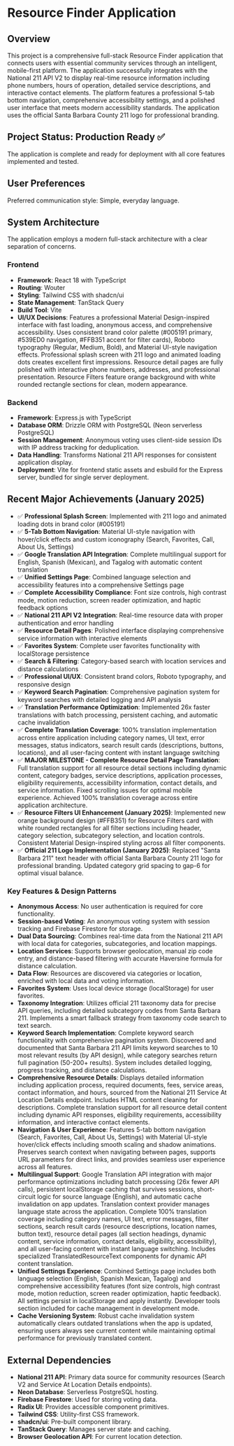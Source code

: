 # Resource Finder Application

## Overview
This project is a comprehensive full-stack Resource Finder application that connects users with essential community services through an intelligent, mobile-first platform. The application successfully integrates with the National 211 API V2 to display real-time resource information including phone numbers, hours of operation, detailed service descriptions, and interactive contact elements. The platform features a professional 5-tab bottom navigation, comprehensive accessibility settings, and a polished user interface that meets modern accessibility standards. The application uses the official Santa Barbara County 211 logo for professional branding.

## Project Status: Production Ready ✅
The application is complete and ready for deployment with all core features implemented and tested.

## User Preferences
Preferred communication style: Simple, everyday language.

## System Architecture
The application employs a modern full-stack architecture with a clear separation of concerns.

### Frontend
- **Framework**: React 18 with TypeScript
- **Routing**: Wouter
- **Styling**: Tailwind CSS with shadcn/ui
- **State Management**: TanStack Query
- **Build Tool**: Vite
- **UI/UX Decisions**: Features a professional Material Design-inspired interface with fast loading, anonymous access, and comprehensive accessibility. Uses consistent brand color palette (#005191 primary, #539ED0 navigation, #FFB351 accent for filter cards), Roboto typography (Regular, Medium, Bold), and Material UI-style navigation effects. Professional splash screen with 211 logo and animated loading dots creates excellent first impressions. Resource detail pages are fully polished with interactive phone numbers, addresses, and professional presentation. Resource Filters feature orange background with white rounded rectangle sections for clean, modern appearance.

### Backend
- **Framework**: Express.js with TypeScript
- **Database ORM**: Drizzle ORM with PostgreSQL (Neon serverless PostgreSQL)
- **Session Management**: Anonymous voting uses client-side session IDs with IP address tracking for deduplication.
- **Data Handling**: Transforms National 211 API responses for consistent application display.
- **Deployment**: Vite for frontend static assets and esbuild for the Express server, bundled for single server deployment.

## Recent Major Achievements (January 2025)
- ✅ **Professional Splash Screen**: Implemented with 211 logo and animated loading dots in brand color (#005191)
- ✅ **5-Tab Bottom Navigation**: Material UI-style navigation with hover/click effects and custom iconography (Search, Favorites, Call, About Us, Settings)
- ✅ **Google Translation API Integration**: Complete multilingual support for English, Spanish (Mexican), and Tagalog with automatic content translation
- ✅ **Unified Settings Page**: Combined language selection and accessibility features into a comprehensive Settings page
- ✅ **Complete Accessibility Compliance**: Font size controls, high contrast mode, motion reduction, screen reader optimization, and haptic feedback options
- ✅ **National 211 API V2 Integration**: Real-time resource data with proper authentication and error handling
- ✅ **Resource Detail Pages**: Polished interface displaying comprehensive service information with interactive elements
- ✅ **Favorites System**: Complete user favorites functionality with localStorage persistence
- ✅ **Search & Filtering**: Category-based search with location services and distance calculations
- ✅ **Professional UI/UX**: Consistent brand colors, Roboto typography, and responsive design
- ✅ **Keyword Search Pagination**: Comprehensive pagination system for keyword searches with detailed logging and API analysis
- ✅ **Translation Performance Optimization**: Implemented 26x faster translations with batch processing, persistent caching, and automatic cache invalidation
- ✅ **Complete Translation Coverage**: 100% translation implementation across entire application including category names, UI text, error messages, status indicators, search result cards (descriptions, buttons, locations), and all user-facing content with instant language switching
- ✅ **MAJOR MILESTONE - Complete Resource Detail Page Translation**: Full translation support for all resource detail sections including dynamic content, category badges, service descriptions, application processes, eligibility requirements, accessibility information, contact details, and service information. Fixed scrolling issues for optimal mobile experience. Achieved 100% translation coverage across entire application architecture.
- ✅ **Resource Filters UI Enhancement (January 2025)**: Implemented new orange background design (#FFB351) for Resource Filters card with white rounded rectangles for all filter sections including header, category selection, subcategory selection, and location controls. Consistent Material Design-inspired styling across all filter components.
- ✅ **Official 211 Logo Implementation (January 2025)**: Replaced "Santa Barbara 211" text header with official Santa Barbara County 211 logo for professional branding. Updated category grid spacing to gap-6 for optimal visual balance.

### Key Features & Design Patterns
- **Anonymous Access**: No user authentication is required for core functionality.
- **Session-based Voting**: An anonymous voting system with session tracking and Firebase Firestore for storage.
- **Dual Data Sourcing**: Combines real-time data from the National 211 API with local data for categories, subcategories, and location mappings.
- **Location Services**: Supports browser geolocation, manual zip code entry, and distance-based filtering with accurate Haversine formula for distance calculation.
- **Data Flow**: Resources are discovered via categories or location, enriched with local data and voting information.
- **Favorites System**: Uses local device storage (localStorage) for user favorites.
- **Taxonomy Integration**: Utilizes official 211 taxonomy data for precise API queries, including detailed subcategory codes from Santa Barbara 211. Implements a smart fallback strategy from taxonomy code search to text search.
- **Keyword Search Implementation**: Complete keyword search functionality with comprehensive pagination system. Discovered and documented that Santa Barbara 211 API limits keyword searches to 10 most relevant results (by API design), while category searches return full pagination (50-200+ results). System includes detailed logging, progress tracking, and distance calculations.
- **Comprehensive Resource Details**: Displays detailed information including application process, required documents, fees, service areas, contact information, and hours, sourced from the National 211 Service At Location Details endpoint. Includes HTML content cleaning for descriptions. Complete translation support for all resource detail content including dynamic API responses, eligibility requirements, accessibility information, and interactive contact elements.
- **Navigation & User Experience**: Features 5-tab bottom navigation (Search, Favorites, Call, About Us, Settings) with Material UI-style hover/click effects including smooth scaling and shadow animations. Preserves search context when navigating between pages, supports URL parameters for direct links, and provides seamless user experience across all features.
- **Multilingual Support**: Google Translation API integration with major performance optimizations including batch processing (26x fewer API calls), persistent localStorage caching that survives sessions, short-circuit logic for source language (English), and automatic cache invalidation on app updates. Translation context provider manages language state across the application. Complete 100% translation coverage including category names, UI text, error messages, filter sections, search result cards (resource descriptions, location names, button text), resource detail pages (all section headings, dynamic content, service information, contact details, eligibility, accessibility), and all user-facing content with instant language switching. Includes specialized TranslatedResourceText components for dynamic API content translation.
- **Unified Settings Experience**: Combined Settings page includes both language selection (English, Spanish Mexican, Tagalog) and comprehensive accessibility features (font size controls, high contrast mode, motion reduction, screen reader optimization, haptic feedback). All settings persist in localStorage and apply instantly. Developer tools section included for cache management in development mode.
- **Cache Versioning System**: Robust cache invalidation system automatically clears outdated translations when the app is updated, ensuring users always see current content while maintaining optimal performance for previously translated content.

## External Dependencies
- **National 211 API**: Primary data source for community resources (Search V2 and Service At Location Details endpoints).
- **Neon Database**: Serverless PostgreSQL hosting.
- **Firebase Firestore**: Used for storing voting data.
- **Radix UI**: Provides accessible component primitives.
- **Tailwind CSS**: Utility-first CSS framework.
- **shadcn/ui**: Pre-built component library.
- **TanStack Query**: Manages server state and caching.
- **Browser Geolocation API**: For current location detection.